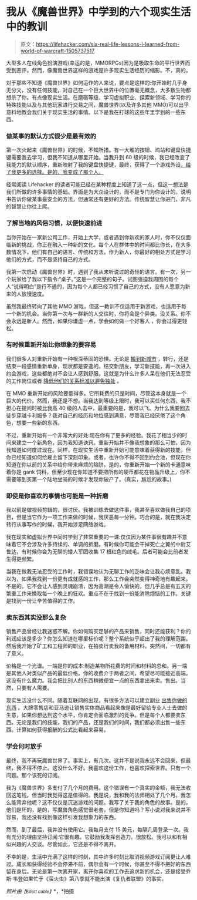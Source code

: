 # 我从《魔兽世界》中学到的六个现实生活中的教训

> 原文：<https://lifehacker.com/six-real-life-lessons-i-learned-from-world-of-warcraft-1505737517>

大型多人在线角色扮演游戏(幸运的是，MMORPGs)因为是吸取生命的平行世界而受到恶评。然而，像魔兽世界这样的游戏是许多现实生活经历的缩影。不，真的。



对于那些不知道《魔兽世界》如何运作的人来说，要点是这样的:你开始时几乎身无分文，没有任何技能，对自己在一个巨大世界中的位置毫无概念，大多数生物都想杀了你。有点像现实生活。在磨砺等级、学习虚拟职业、探索新领域、学习你的特殊技能以及与其他玩家进行交易之间，魔兽世界(以及许多其他 MMO)可以出乎意料地教会我们关于现实生活的事情。以下是我在打球的这些年里学到的一些东西。

### 做某事的默认方式很少是最有效的

第一次火起来《魔兽世界》的时候，不知所措。有一大堆的按钮、坞站和键盘快捷键需要我去学习，但我不知道从哪里开始。当我升到 60 级的时候，我已经改变了我能力的默认顺序，重新映射了我的键盘快捷键，最终，获得了一个游戏外设[，给了我更多的选择。是的，我变成了那个人。](http://www.amazon.com/Logitech-G13-Programmable-Gameboard-Display/dp/B001NEK2GE/ref=sr_1_1?asc_campaign=InlineText&asc_refurl=https://lifehacker.com/six-real-life-lessons-i-learned-from-world-of-warcraft-1505737517&asc_source=&ie=UTF8&keywords=g13&qid=1390240486&sr=8-1&tag=kinjalifehackerlink-20)

经常阅读 Lifehacker 的读者可能已经在某种程度上知道了这一点，但这一想法是我们所做的许多事情的基础。界面是为大众设计的，而不是专门为你设计的。说明书告诉你做某事最安全的方法，但通常还有更好的方法。传统智慧让你进门，非凡的智慧让你往上爬。

### 了解当地的风俗习惯，以便快速前进

当你开始在一家新公司工作，开始上大学，或者遇到你新欢的家人时，你不仅仅面临新的挑战，你正在融入一种新的文化。每个人在群体中的时间都比你长，在大多数情况下，他们有自己的语言、传统和方法。作为新人，你最好的相处方式是学习他们的方式，而不是坚持自己的方式。

我第一次启动《魔兽世界》时，遇到了我从未听说过的奇怪的语言。有一次，另一个玩家给了我以下指令:“桌子。”这是一个完整的句子。试图强迫我周围的每个人“说得明白”是行不通的，因为每个人都已经习惯了自己的方式，没有人愿意为新来的人放慢速度。

虽然我最终转向了其他 MMO 游戏，但这一教训不仅适用于新游戏，也适用于每一个新的机会。当你第一次与一群新的人交往时，你将会是个异类。没关系。你不会永远是新人。然而，如果你谦虚一点，学会如何做一个好客人 ，你会过得更轻松。

### 有时候重新开始比你想象的要容易

我们很多人对重新开始有一种根深蒂固的恐惧。无论是 [搬到新城市](https://lifehacker.com/seven-things-i-learned-after-moving-across-the-country-1221354282) ，转行，还是结束一段感情重新单身，现状都是安逸的。结交新朋友，学习新技能，再一次进入约会游戏，这些都绝对不会让人感到舒服。这就是为什么许多人呆在他们无法忍受的工作岗位或者 [降低他们的关系标准以避免独处](http://lifehacker.com/why-you-make-bad-decisions-when-youre-attracted-to-som-1501035149) 。

在 MMO 重新开始的风险要低得多。它所耗费的只是时间，尽管这本身就是一个巨大的代价。然而，我还是不想。当我达到等级上限时，我可以买任何东西，我不担心在提问时被比我高 40 级的人击中，最重要的是，我可以飞。为什么我要回去徒步穿越卡利姆多？我对自己的经历和地位感到满意，尽管我已经厌倦了这个角色，想要一些新的东西。

不过，重新开始有一个非常大的好处:现在你有了更多的经验。我花了相当少的时间来建立一个新角色，因为我知道诀窍。重新开始并不像我想象的那么可怕，因为我知道如何度过现在。同样，在现实生活中重新开始可能意味着获得新的技能，但你已经知道如何给雇主留下深刻印象。或者，也许你不得不回到约会池，但现在你知道在你以前的关系中给你带来麻烦的陷阱。是的，你重新开始一个新的卡通意味着你是 gank 饲料，但至少现在你知道不要把所有的硬币都花在物品升级上，你不需要等到买第一个陆地坐骑的时候才发现你破产了。(真实，尴尬的故事。)

### 即使是你喜欢的事情也可能是一种折磨

我以前是做视频剪辑的，很讨厌。我被训练去做这件事，我甚至喜欢做我自己的项目，但是当它作为一项工作来做的时候，我厌恶每一分钟。巧合的是，就在我决定转行从事写作的时候，我开始涉足网络游戏。

我在现实和虚拟世界中同时学到了非常重要的一课:仅仅因为某件事很有趣并不意味着它不会涉及许多持续的、单调的折磨。有时候你可能会干掉死亡之翼的中尉艾鲁达，有时候你会为无聊的矮人军团收集 17 根红色的绒毛。后者可能会比前者发生得更频繁。

当我在做我无法忍受的工作时，我错误地认为无聊工作的乏味会让我心烦意乱。我以为，如果我找到一份更有成就感的工作，那么工作会突然变得神奇地有趣起来。不是的。它不会让人感到灵魂崩溃，因为高潮是令人愉快的，但几乎总是有五天的繁重工作来换取每一个晚上的狂欢。重点不在于找到一份能消除烦恼的工作。关键是找到一份让辛苦值得的工作。

### 卖东西其实没那么复杂

销售产品曾经让我迷惑不解。你如何购买足够的产品来销售，同时还能获利？你的利润应该是多少？你怎么知道在哪里标价呢？整个系统似乎超出了我的理解范围。然后我开始了矿工和工程师的职业，在拍卖行卖我的备用材料。突然间，一切都有了意义。

价格是一个光谱。一端是你的成本:制造某物所花费的时间和材料的总和。另一端是其他人对类似产品的最低价格。你的收费介于两者之间，希望尽可能接近高端。这没有什么魔力。我会把比别人的东西稍微便宜一点的东西拿出来卖。售出。当然，只要有人需要。

现实生活没什么不同。随着互联网的出现，有很多方法可以建立副业 [出售你做的东西](https://lifehacker.com/how-can-i-sell-my-homemade-stuff-1440113633) 。大牌零售店和亚马逊让销售实体商品看起来像是最好留给专业人士去做的生意，如果你想达到这个水平，你肯定会面临激烈的竞争。但是每个人都要卖东西。无论是我们的技能，我们的产品，还是我们的时间，我们都必须出售一些东西。计算如何获得报酬的公式比看起来容易。

### 学会何时放手

最终，我不再玩魔兽世界了。事实上，有几次。这并不是说我永远不会回来，但最终，我不得不停止。这没什么不好。我喜欢这份工作，也喜欢探索世界。只有一个问题。那个该死的订阅。

我为《魔兽世界》多支付了几个月的费用。这个错误有一个真实的金额，我无法收回这笔钱，但当时我觉得这是值得的。我是说，我和我的法师相处了几个月。我怎么能背弃他呢？这不仅仅是沉迷游戏的问题。我写了关于我的角色的故事。是的，他们是坏的，是的，写魔兽角色感觉很老套，但是你知道吗？写小说对我来说并不容易，我还没有找到像这样引发我想象力的东西。

然而，到了最后，我并没有使用它。我每月支付 15 美元，每隔几周登录一次。我有充分的理由坚持订阅:它很有趣。它鼓励我发挥创造力。很放松。我可以和有相似兴趣的人交谈。尽管如此，它还是不得不离开。

不幸的是，生活中充满了这样的时刻，其中许多时刻比取消视频游戏订阅更让人难过。成长和获得经验不会停滞不前，偶尔会有一个时候，你甚至不得不把好的东西留在身后。无论是第一次离开家，离开你喜欢的工作去追求新的机会，还是接受乔斯·韦登如果忙于《萤火虫》第八季就不能出演《复仇者联盟》的事实。

*照片由*<small>*【Elliott cable】*</small>*，*拍摄